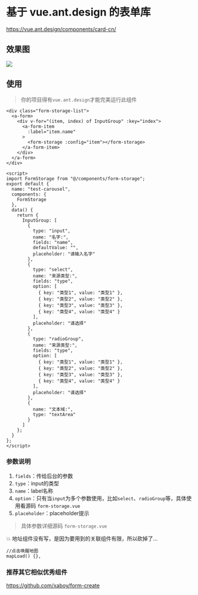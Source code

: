 # 基于 vue.ant.design 的表单库

https://vue.ant.design/components/card-cn/

## 效果图
![](https://i.loli.net/2019/08/01/5d42adf0b7cbd41259.png)

## 使用

> 你的项目得有`vue.ant.design`才能完美运行此组件

```vue
<div class="form-storage-list">
  <a-form>
    <div v-for="(item, index) of InputGroup" :key="index">
      <a-form-item
        :label="item.name"
      >
        <form-storage :config="item"></form-storage>
      </a-form-item>
    </div>
  </a-form>
</div>
```

```vue
<script>
import FormStorage from "@/components/form-storage";
export default {
  name: "test-carousel",
  components: {
    FormStorage
  },
  data() {
    return {
      InputGroup: [
        {
          type: "input",
          name: "名字:",
          fields: "name",
          defaultValue: "",
          placeholder: "请输入名字"
        },
        {
          type: "select",
          name: "来源类型:",
          fields: "type",
          option: [
            { key: "类型1", value: "类型1" },
            { key: "类型2", value: "类型2" },
            { key: "类型3", value: "类型3" },
            { key: "类型4", value: "类型4" }
          ],
          placeholder: "请选择"
        },
        {
          type: "radioGroup",
          name: "来源类型:",
          fields: "type",
          option: [
            { key: "类型1", value: "类型1" },
            { key: "类型2", value: "类型2" },
            { key: "类型3", value: "类型3" },
            { key: "类型4", value: "类型4" }
          ],
          placeholder: "请选择"
        },
        {
          name: "文本域:",
          type: "textArea"
        }
      ]
    };
  }
};
</script>
```

### 参数说明


1. `fields`：传给后台的参数
2. `type`：input的类型
3. `name`：label名称
4. `option`：只有当`input`为多个参数使用，比如`select`、`radioGroup`等，具体使用看源码 `form-storage.vue`
5. `placeholder`：placeholder提示


> 具体参数详细源码 `form-storage.vue`

💥 地址组件没有写，是因为要用到的关联组件有限，所以砍掉了...

```vue
//点击唤醒地图
mapLoad() {},
```

### 推荐其它相似优秀组件
https://github.com/xaboy/form-create